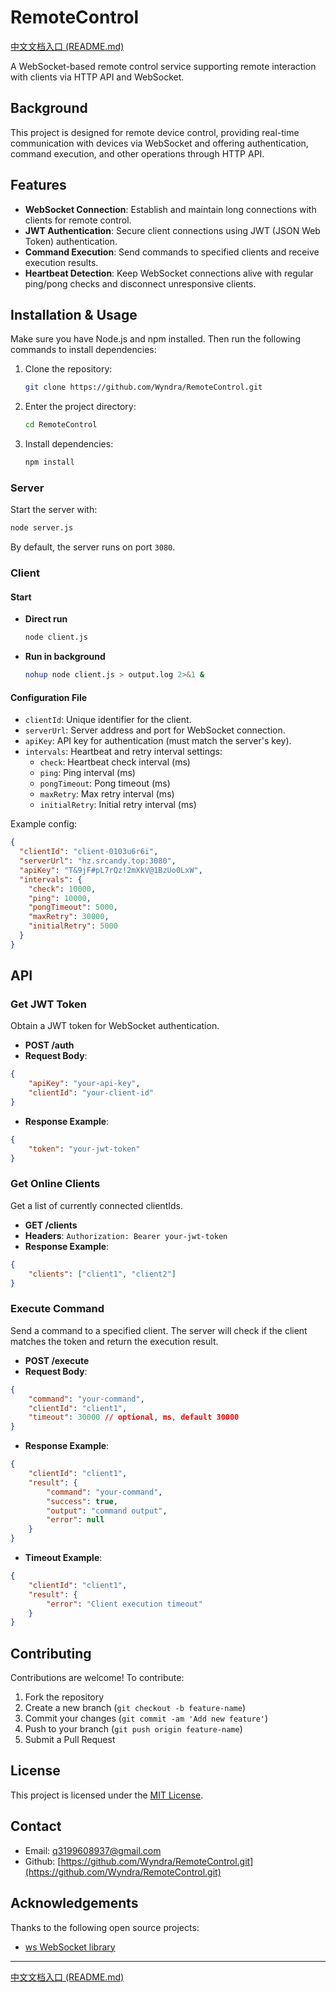 # RemoteControl

[中文文档入口 (README.md)](./README.md)

A WebSocket-based remote control service supporting remote interaction with clients via HTTP API and WebSocket.

## Background

This project is designed for remote device control, providing real-time communication with devices via WebSocket and offering authentication, command execution, and other operations through HTTP API.

## Features

- **WebSocket Connection**: Establish and maintain long connections with clients for remote control.
- **JWT Authentication**: Secure client connections using JWT (JSON Web Token) authentication.
- **Command Execution**: Send commands to specified clients and receive execution results.
- **Heartbeat Detection**: Keep WebSocket connections alive with regular ping/pong checks and disconnect unresponsive clients.

## Installation & Usage

Make sure you have Node.js and npm installed. Then run the following commands to install dependencies:

1. Clone the repository:

   ```bash
   git clone https://github.com/Wyndra/RemoteControl.git
   ```
2. Enter the project directory:

   ```bash
   cd RemoteControl
   ```
3. Install dependencies:

   ```bash
   npm install
   ```

### Server

Start the server with:

```bash
node server.js
```

By default, the server runs on port `3080`.

### Client

#### Start

- **Direct run**

  ```bash
  node client.js
  ```
- **Run in background**

  ```bash
  nohup node client.js > output.log 2>&1 &
  ```

#### Configuration File

- `clientId`: Unique identifier for the client.
- `serverUrl`: Server address and port for WebSocket connection.
- `apiKey`: API key for authentication (must match the server's key).
- `intervals`: Heartbeat and retry interval settings:
  - `check`: Heartbeat check interval (ms)
  - `ping`: Ping interval (ms)
  - `pongTimeout`: Pong timeout (ms)
  - `maxRetry`: Max retry interval (ms)
  - `initialRetry`: Initial retry interval (ms)

Example config:

```json
{
  "clientId": "client-0103u6r6i",
  "serverUrl": "hz.srcandy.top:3080",
  "apiKey": "T&9jF#pL7rQz!2mXkV@1BzUo0LxW",
  "intervals": {
    "check": 10000,
    "ping": 10000,
    "pongTimeout": 5000,
    "maxRetry": 30000,
    "initialRetry": 5000
  }
}
```

## API

### Get JWT Token

Obtain a JWT token for WebSocket authentication.

- **POST /auth**
- **Request Body**:

```json
{
    "apiKey": "your-api-key",
    "clientId": "your-client-id"
}
```

- **Response Example**:

```json
{
    "token": "your-jwt-token"
}
```

### Get Online Clients

Get a list of currently connected clientIds.

- **GET /clients**
- **Headers**: `Authorization: Bearer your-jwt-token`
- **Response Example**:

```json
{
    "clients": ["client1", "client2"]
}
```

### Execute Command

Send a command to a specified client. The server will check if the client matches the token and return the execution result.

- **POST /execute**
- **Request Body**:

```json
{
    "command": "your-command",
    "clientId": "client1",
    "timeout": 30000 // optional, ms, default 30000
}
```

- **Response Example**:

```json
{
    "clientId": "client1",
    "result": {
        "command": "your-command",
        "success": true,
        "output": "command output",
        "error": null
    }
}
```

- **Timeout Example**:

```json
{
    "clientId": "client1",
    "result": {
        "error": "Client execution timeout"
    }
}
```

## Contributing

Contributions are welcome! To contribute:

1. Fork the repository
2. Create a new branch (`git checkout -b feature-name`)
3. Commit your changes (`git commit -am 'Add new feature'`)
4. Push to your branch (`git push origin feature-name`)
5. Submit a Pull Request

## License

This project is licensed under the [MIT License](LICENSE).

## Contact

- Email: <q3199608937@gmail.com>
- Github: [https://github.com/Wyndra/RemoteControl.git](https://github.com/Wyndra/RemoteControl.git)

## Acknowledgements

Thanks to the following open source projects:

- [ws WebSocket library](https://www.npmjs.com/package/ws)

---

[中文文档入口 (README.md)](./README.md)
